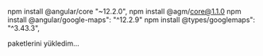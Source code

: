 npm install @angular/core "~12.2.0",
npm install @agm/core@1.1.0
npm install @angular/google-maps": "^12.2.9"
npm install @types/googlemaps": "^3.43.3",

paketlerini yükledim... 
